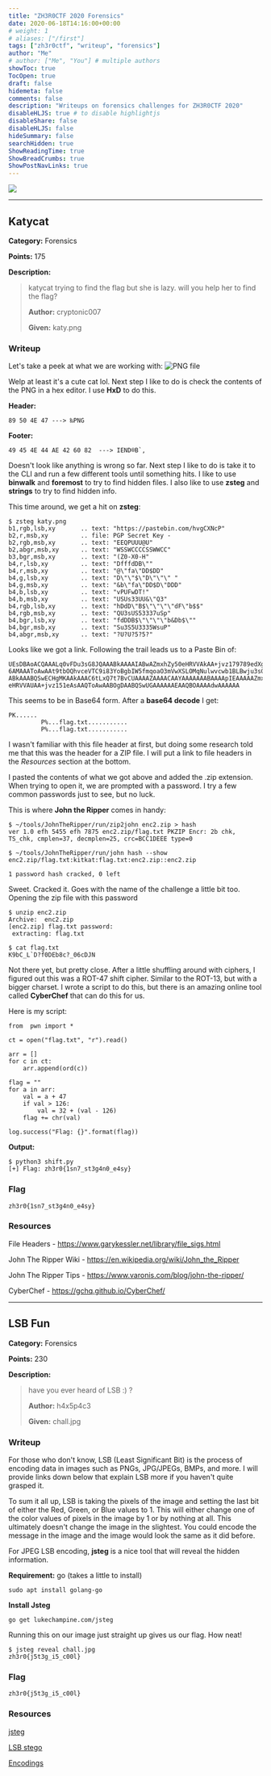 ```yaml
---
title: "ZH3R0CTF 2020 Forensics"
date: 2020-06-18T14:16:00+00:00
# weight: 1
# aliases: ["/first"]
tags: ["zh3r0ctf", "writeup", "forensics"]
author: "Me"
# author: ["Me", "You"] # multiple authors
showToc: true
TocOpen: true
draft: false
hidemeta: false
comments: false
description: "Writeups on forensics challenges for ZH3R0CTF 2020"
disableHLJS: true # to disable highlightjs
disableShare: false
disableHLJS: false
hideSummary: false
searchHidden: true
ShowReadingTime: true
ShowBreadCrumbs: true
ShowPostNavLinks: true
---
```


<img src="/img/forensics.png">

---


## Katycat
**Category:** Forensics

**Points:** 175

**Description:**
> katycat trying to find the flag but she is lazy. will you help her to find the flag?
>
> **Author:** cryptonic007
>
> **Given:** katy.png

### Writeup
Let's take a peek at what we are working with:
![PNG file](https://github.com/itsecgary/CTFs/blob/master/ZH3R0CTF%202020/Katykat/katy.png)

Welp at least it's a cute cat lol. Next step I like to do is check the contents
of the PNG in a hex editor. I use **HxD** to do this.

**Header:**
```
89 50 4E 47 ---> ‰PNG
```

**Footer:**
```
49 45 4E 44 AE 42 60 82  ---> IEND®B`‚
```

Doesn't look like anything is wrong so far. Next step I like to do is take it to
the CLI and run a few different tools until something hits. I like to use **binwalk**
and **foremost** to try to find hidden files. I also like to use **zsteg** and
**strings** to try to find hidden info.

This time around, we get a hit on **zsteg**:
```
$ zsteg katy.png
b1,rgb,lsb,xy       .. text: "https://pastebin.com/hvgCXNcP"
b2,r,msb,xy         .. file: PGP Secret Key -
b2,rgb,msb,xy       .. text: "EEQPUUU@U"
b2,abgr,msb,xy      .. text: "WSSWCCCCSSWWCC"
b3,bgr,msb,xy       .. text: "(Z0-X0-H"
b4,r,lsb,xy         .. text: "DfffdDB\""
b4,r,msb,xy         .. text: "@\"fa\"DD$DD"
b4,g,lsb,xy         .. text: "D\"\"$\"D\"\"\" "
b4,g,msb,xy         .. text: "&b\"fa\"DD$D\"DDD"
b4,b,lsb,xy         .. text: "vPUFwDT!"
b4,b,msb,xy         .. text: "USUs33UU&\"Q3"
b4,rgb,lsb,xy       .. text: "hDdD\"B$\"\"\"\"dF\"b$$"
b4,rgb,msb,xy       .. text: "QU3sUS53337uSp"
b4,bgr,lsb,xy       .. text: "fdDDB$\"\"\"\"b&Db$\""
b4,bgr,msb,xy       .. text: "Su3S5U3335WsuP"
b4,abgr,msb,xy      .. text: "?U?U?5?5?"
```

Looks like we got a link. Following the trail leads us to a Paste Bin of:
```
UEsDBAoACQAAALq0vFDu3sG8JQAAABkAAAAIABwAZmxhZy50eHRVVAkAA+jvz179789edXgLAAEE
6AMAAAToAwAAt9tbOQhvceVTC9i83YoBgbIW5fmqoaO3mVwXSLOMqNulwvcwb1BLBwju3sG8JQAA
ABkAAABQSwECHgMKAAkAAAC6tLxQ7t7BvCUAAAAZAAAACAAYAAAAAAABAAAApIEAAAAAZmxhZy50
eHRVVAUAA+jvz151eAsAAQToAwAABOgDAABQSwUGAAAAAAEAAQBOAAAAdwAAAAAA
```
This seems to be in Base64 form. After a **base64 decode** I get:
```
PK......
         P%...flag.txt...........
         P%...flag.txt...........
```

I wasn't familiar with this file header at first, but doing some research told
me that this was the header for a ZIP file. I will put a link to file headers
in the *Resources* section at the bottom.

I pasted the contents of what we got above and added the .zip extension. When
trying to open it, we are prompted with a password. I try a few common passwords
just to see, but no luck.

This is where **John the Ripper** comes in handy:
```
$ ~/tools/JohnTheRipper/run/zip2john enc2.zip > hash
ver 1.0 efh 5455 efh 7875 enc2.zip/flag.txt PKZIP Encr: 2b chk, TS_chk, cmplen=37, decmplen=25, crc=BCC1DEEE type=0

$ ~/tools/JohnTheRipper/run/john hash --show
enc2.zip/flag.txt:kitkat:flag.txt:enc2.zip::enc2.zip

1 password hash cracked, 0 left
```

Sweet. Cracked it. Goes with the name of the challenge a little bit too. Opening
the zip file with this password
```
$ unzip enc2.zip
Archive:  enc2.zip
[enc2.zip] flag.txt password:
 extracting: flag.txt

$ cat flag.txt
K9bC_L`D?f0DEb8c?_06cDJN
```

Not there yet, but pretty close. After a little shuffling around with ciphers, I
figured out this was a ROT-47 shift cipher. Similar to the ROT-13, but with a
bigger charset. I wrote a script to do this, but there is an amazing online tool
called **CyberChef** that can do this for us.

Here is my script:
```
from  pwn import *

ct = open("flag.txt", "r").read()

arr = []
for c in ct:
    arr.append(ord(c))

flag = ""
for a in arr:
    val = a + 47
    if val > 126:
        val = 32 + (val - 126)
    flag += chr(val)

log.success("Flag: {}".format(flag))
```

**Output:**
```
$ python3 shift.py
[+] Flag: zh3r0{1sn7_st3g4n0_e4sy}
```

### Flag
`zh3r0{1sn7_st3g4n0_e4sy}`

### Resources
File Headers - https://www.garykessler.net/library/file_sigs.html

John The Ripper Wiki - https://en.wikipedia.org/wiki/John_the_Ripper

John The Ripper Tips - https://www.varonis.com/blog/john-the-ripper/

CyberChef - https://gchq.github.io/CyberChef/


---


## LSB Fun
**Category:** Forensics

**Points:** 230

**Description:**
> have you ever heard of LSB :) ?
>
> **Author:** h4x5p4c3
>
> **Given:** chall.jpg

### Writeup
For those who don't know, LSB (Least Significant Bit) is the process of encoding
data in images such as PNGs, JPG/JPEGs, BMPs, and more. I will provide links
down below that explain LSB more if you haven't quite grasped it.

To sum it all up, LSB is taking the pixels of the image and setting the last bit
of either the Red, Green, or Blue values to 1. This will either change one of
the color values of pixels in the image by 1 or by nothing at all. This ultimately
doesn't change the image in the slightest. You could encode the message in the
image and the image would look the same as it did before.

For JPEG LSB encoding, **jsteg** is a nice tool that will reveal the hidden
information.

**Requirement:** go (takes a little to install)
```
sudo apt install golang-go
```

**Install Jsteg**
```
go get lukechampine.com/jsteg
```

Running this on our image just straight up gives us our flag. How neat!
```
$ jsteg reveal chall.jpg
zh3r0{j5t3g_i5_c00l}
```

### Flag
`zh3r0{j5t3g_i5_c00l}`

### Resources
[jsteg](https://github.com/lukechampine/jsteg)

[LSB stego](https://itnext.io/steganography-101-lsb-introduction-with-python-4c4803e08041)

[Encodings](https://alchitry.com/blogs/tutorials/encodings)



